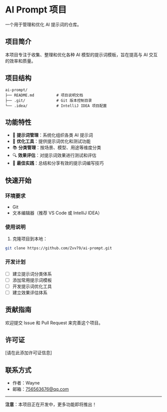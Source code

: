 # AI Prompt 项目

一个用于管理和优化 AI 提示词的仓库。

## 项目简介

本项目专注于收集、整理和优化各种 AI 模型的提示词模板，旨在提高与 AI 交互的效率和质量。

## 项目结构

```
ai-prompt/
├── README.md          # 项目说明文档
├── .git/              # Git 版本控制目录
└── .idea/             # IntelliJ IDEA 项目配置
```

## 功能特性

- 📝 **提示词管理**：系统化组织各类 AI 提示词
- 🔧 **优化工具**：提供提示词优化和测试功能
- 📚 **分类管理**：按场景、模型、用途等维度分类
- 🔍 **效果评估**：对提示词效果进行测试和评估
- 📖 **最佳实践**：总结和分享有效的提示词编写技巧

## 快速开始

### 环境要求

- Git
- 文本编辑器（推荐 VS Code 或 IntelliJ IDEA）

### 使用说明

1. 克隆项目到本地：
```bash
git clone https://github.com/Zvv79/ai-prompt.git
```

### 开发计划

- [ ] 建立提示词分类体系
- [ ] 添加常用提示词模板
- [ ] 开发提示词优化工具
- [ ] 建立效果评估体系

## 贡献指南

欢迎提交 Issue 和 Pull Request 来完善这个项目。

## 许可证

[请在此添加许可证信息]

## 联系方式

- 作者：Wayne
- 邮箱：756563676@qq.com

---

**注意**：本项目正在开发中，更多功能即将推出！
